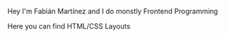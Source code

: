 Hey I'm Fabián Martínez and I do monstly Frontend Programming
 
Here you can find HTML/CSS Layouts

<!---
fabianmartinezcaro/fabianmartinezcaro is a ✨ special ✨ repository because its `README.md` (this file) appears on your GitHub profile.
You can click the Preview link to take a look at your changes.
--->
